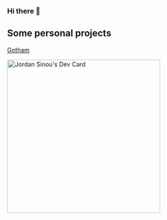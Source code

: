 ### Hi there 👋

## Some personal projects

<a href="https://sinouj.github.io/gotham/">Gotham</a>

<a href="https://app.daily.dev/nouuns"><img src="https://api.daily.dev/devcards/v2/3620f57ef43d4ad88653e4186e9cd5ec.png?r=hji" width="356" alt="Jordan Sinou's Dev Card"/></a>

<!--
**sinouJ/sinouJ** is a ✨ _special_ ✨ repository because its `README.md` (this file) appears on your GitHub profile.

Here are some ideas to get you started:

- 🔭 I’m currently working on ...
- 🌱 I’m currently learning ...
- 👯 I’m looking to collaborate on ...
- 🤔 I’m looking for help with ...
- 💬 Ask me about ...
- 📫 How to reach me: ...
- 😄 Pronouns: ...
- ⚡ Fun fact: ...
-->
